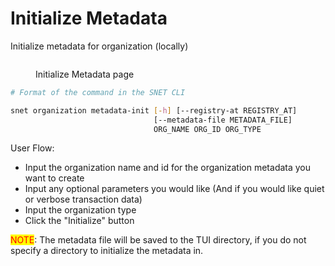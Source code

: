 # Initialize Metadata

Initialize metadata for organization (locally)

<figure><img src="/assets/images/products/TUI/Screenshot 2024-08-16 at 8.32.14 PM.png" alt=""><figcaption><p>Initialize Metadata page</p></figcaption></figure>

```bash
# Format of the command in the SNET CLI

snet organization metadata-init [-h] [--registry-at REGISTRY_AT]
                                [--metadata-file METADATA_FILE]
                                ORG_NAME ORG_ID ORG_TYPE
```

User Flow:

* Input the organization name and id for the organization metadata you want to create
* Input any optional parameters you would like (And if you would like quiet or verbose transaction data)
* Input the organization type
* Click the "Initialize" button

<mark style="color:red;">NOTE</mark>: The metadata file will be saved to the TUI directory, if you do not specify a directory to initialize the metadata in.&#x20;

